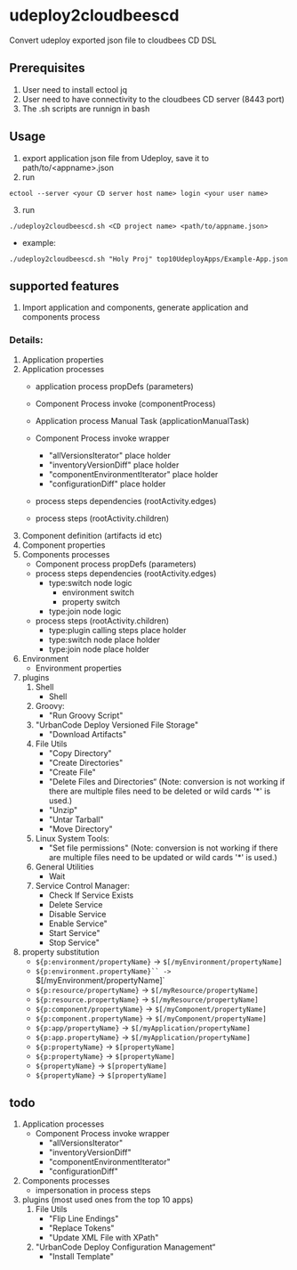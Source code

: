 # udeploy2cloudbeescd
Convert udeploy exported json file to cloudbees CD DSL
## Prerequisites
1. User need to install ectool jq
2. User need to have connectivity to the cloudbees CD server (8443 port)
3. The .sh scripts are runnign in bash

## Usage
1. export application json file from Udeploy, save it to path/to/\<appname>.json
2. run
```
ectool --server <your CD server host name> login <your user name>
```
3. run
```
./udeploy2cloudbeescd.sh <CD project name> <path/to/appname.json>
```
   * example:
```
./udeploy2cloudbeescd.sh "Holy Proj" top10UdeployApps/Example-App.json
```

## supported features
  1. Import application and components, generate application and components process
### Details:
  1. Application properties
  2. Application processes
        * application process propDefs (parameters)
        * Component Process invoke (componentProcess)
        * Application process Manual Task (applicationManualTask)
        * Component Process invoke wrapper
            * "allVersionsIterator" place holder
            * "inventoryVersionDiff" place holder
            * "componentEnvironmentIterator" place holder
            * "configurationDiff" place holder

        * process steps dependencies (rootActivity.edges)
        * process steps (rootActivity.children)
  2. Component definition (artifacts id etc)
  3. Component properties
  4. Components processes
        * Component process propDefs (parameters)
        * process steps dependencies (rootActivity.edges)
            * type:switch node logic
                * environment switch
                * property switch
            * type:join node logic
        * process steps (rootActivity.children)
            * type:plugin calling steps place holder
            * type:switch node place holder
            * type:join node place holder
  4. Environment
        * Environment properties
  5. plugins
        1. Shell
            * Shell
        2. Groovy:
            * "Run Groovy Script"
        5. "UrbanCode Deploy Versioned File Storage"
            * "Download Artifacts"
        1. File Utils
            *   "Copy Directory"
            *   "Create Directories"
            *   "Create File"
            *   "Delete Files and Directories“
             (Note: conversion is not working if there are multiple files need to be deleted or wild cards '*' is used.)
            *   "Unzip"
            *   "Untar Tarball"
            *   "Move Directory"
        3. Linux System Tools:
            * "Set file permissions"
             (Note: conversion is not working if there are multiple files need to be updated or wild cards '*' is used.)
        6. General Utilities
            * Wait
        7. Service Control Manager:
            * Check If Service Exists
            * Delete Service
            * Disable Service
            * Enable Service"
            * Start Service"
            * Stop Service"
  6. property substitution
        * `${p:environment/propertyName}` -> `$[/myEnvironment/propertyName]`
        * `${p:environment.propertyName}`` -> `$[/myEnvironment/propertyName]`
        * `${p:resource/propertyName}` -> `$[/myResource/propertyName]`
        * `${p:resource.propertyName}` -> `$[/myResource/propertyName]`
        * `${p:component/propertyName}` -> `$[/myComponent/propertyName]`
        * `${p:component.propertyName}` -> `$[/myComponent/propertyName]`
        * `${p:app/propertyName}` -> `$[/myApplication/propertyName]`
        * `${p:app.propertyName}` -> `$[/myApplication/propertyName]`
        * `${p:propertyName}` -> `$[propertyName]`
        * `${p:propertyName}` -> `$[propertyName]`
        * `${propertyName}` -> `$[propertyName]`
        * `${propertyName}` -> `$[propertyName]`
## todo
  1. Application processes
        * Component Process invoke wrapper
            * "allVersionsIterator"
            * "inventoryVersionDiff"
            * "componentEnvironmentIterator"
            * "configurationDiff"
  3. Components processes
        * impersonation in process steps
  5. plugins (most used ones from the top 10 apps)
        1. File Utils
            *   "Flip Line Endings"
            *   "Replace Tokens"
            *   "Update XML File with XPath"
        4. "UrbanCode Deploy Configuration Management“
            * "Install Template"
